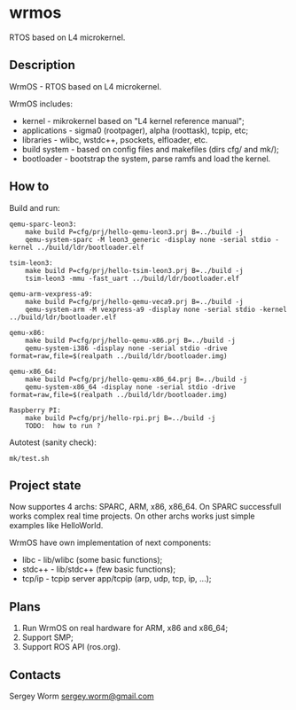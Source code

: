 # wrmos

RTOS based on L4 microkernel.

## Description

WrmOS - RTOS based on L4 microkernel.

WrmOS includes:

* kernel       - mikrokernel based on "L4 kernel reference manual";
* applications - sigma0 (rootpager), alpha (roottask), tcpip, etc;
* libraries    - wlibc, wstdc++, psockets, elfloader, etc.
* build system - based on config files and makefiles (dirs cfg/ and mk/);
* bootloader   - bootstrap the system, parse ramfs and load the kernel.

## How to

Build and run:

	qemu-sparc-leon3:
		make build P=cfg/prj/hello-qemu-leon3.prj B=../build -j
		qemu-system-sparc -M leon3_generic -display none -serial stdio -kernel ../build/ldr/bootloader.elf

	tsim-leon3:
		make build P=cfg/prj/hello-tsim-leon3.prj B=../build -j
		tsim-leon3 -mmu -fast_uart ../build/ldr/bootloader.elf

	qemu-arm-vexpress-a9:
		make build P=cfg/prj/hello-qemu-veca9.prj B=../build -j
		qemu-system-arm -M vexpress-a9 -display none -serial stdio -kernel ../build/ldr/bootloader.elf

	qemu-x86:
		make build P=cfg/prj/hello-qemu-x86.prj B=../build -j
		qemu-system-i386 -display none -serial stdio -drive format=raw,file=$(realpath ../build/ldr/bootloader.img)

	qemu-x86_64:
		make build P=cfg/prj/hello-qemu-x86_64.prj B=../build -j
		qemu-system-x86_64 -display none -serial stdio -drive format=raw,file=$(realpath ../build/ldr/bootloader.img)

	Raspberry PI:
		make build P=cfg/prj/hello-rpi.prj B=../build -j
		TODO:  how to run ?

Autotest (sanity check):

	mk/test.sh

## Project state

Now supportes 4 archs:  SPARC, ARM, x86, x86_64.
On SPARC successfull works complex real time projects.
On other archs works just simple examples like HelloWorld.

WrmOS have own implementation of next components:
- libc   - lib/wlibc (some basic functions);
- stdc++ - lib/stdc++ (few basic functions);
- tcp/ip - tcpip server app/tcpip (arp, udp, tcp, ip, ...);

## Plans

1. Run WrmOS on real hardware for ARM, x86 and x86_64;
1. Support SMP;
1. Support ROS API (ros.org).

## Contacts

Sergey Worm <sergey.worm@gmail.com>


